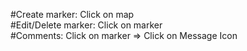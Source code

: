 #Create marker: Click on map
<br />
#Edit/Delete marker: Click on marker
<br />
#Comments: Click on marker => Click on Message Icon
